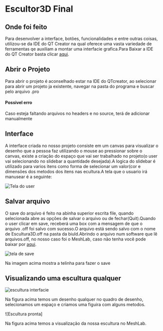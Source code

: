 # Escultor3D Final

## Onde foi feito

Para desenvolver a interface, botões, funcionalidades e entre outras coisas, utilizou-se da IDE do QT Creator na qual oferece uma vasta variedade de ferramentas qe auxiliam a montar uma interfacie grafica.Para Baixar a IDE do QT Creator basta clicar [aqui](https://www.qt.io/download-open-source?hsCtaTracking=9f6a2170-a938-42df-a8e2-a9f0b1d6cdce%7C6cb0de4f-9bb5-4778-ab02-bfb62735f3e5).

## Abrir o Projeto

Para abrir o projeto é aconselhado estar na IDE do QTcreator, ao selecionar para abrir um projeto ja existente, navegar na pasta do programa e buscar pelo arquivo .pro

#### Possivel erro

Caso esteja faltando arquivos no headers e no source, terá de adicionar manualmente

## Interface

A interface criada no nosso projeto consiste em um canvas para visualizar o desenho que a pessoa faz utilizando o mouse ao pressionar sobre o canvas, existe a criação do espaço que vai ser trabalhado no projeto(o user vai selecionando no slidebar a quantidade desejada).A logica do slidebar é utilizado para varios itens como forma de selecionar um valor(cor e dimensões dos metodos dos itens nas ecultura.A tela que o usuario irá manusear é a seguinte:

![Tela do user]()

## Salvar arquivo

O save do arquivo é feito na abinha superior escrita file, quando selecionada abre as opções de salvar o arquivo ou de fechar(Quit).Quando o user clicar em save, receberá uma box com a mensagem de que o arquivo .off foi salvo com sucesso.O arquivo está sendo salvo com o nome de Escultura3D.off na pasta da biuld.Abrindo o arquivo num software que lê arquivos.off, no nosso caso foi o MeshLab, caso não tenha você pode baixar por [aqui](https://www.meshlab.net/#download).

![tela de save]()

Na imagem acima mostra a telinha para fazer o save

## Visualizando uma escultura qualquer

![escultura interfacie]()

Na figura acima temos um desenho qualquer no quadro de desenho, selecionamos um espaço e criamos uma figuira com alguns metodos.


![Escultura pronta]

Na figura acima temos a visualização da nossa escultura no MeshLab.
